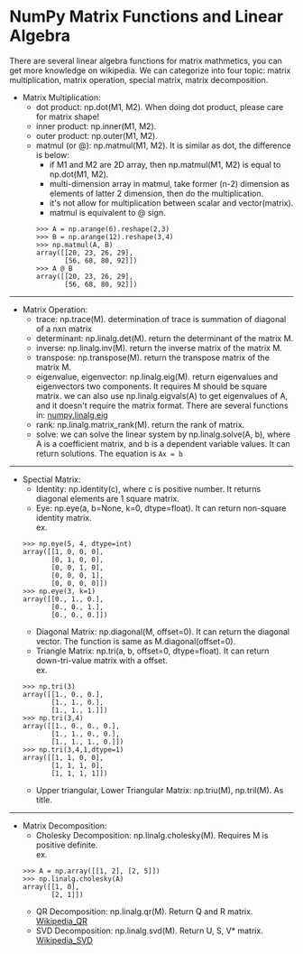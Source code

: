 # NumPy Matrix Functions and Linear Algebra
There are several linear algebra functions for matrix mathmetics, you can get more knowledge on wikipedia. We can categorize into four topic: matrix multiplication, matrix operation, special matrix, matrix decomposition.<br>
*	Matrix Multiplication:
	*	dot product: np.dot(M1, M2). When doing dot product, please care for matrix shape!
	*	inner product: np.inner(M1, M2).
	*	outer product: np.outer(M1, M2).
	*	matmul (or @): np.matmul(M1, M2). It is similar as dot, the difference is below:
		*	if M1 and M2 are 2D array, then np.matmul(M1, M2) is equal to np.dot(M1, M2).
		*	multi-dimension array in matmul, take former (n-2) dimension as elements of latter 2 dimension, then do the multiplication.
		*	it's not allow for multiplication between scalar and vector(matrix).
		*	matmul is equivalent to @ sign.
		```
		>>> A = np.arange(6).reshape(2,3)
		>>> B = np.arange(12).reshape(3,4)
		>>> np.matmul(A, B)
		array([[20, 23, 26, 29],
			   [56, 68, 80, 92]])
		>>> A @ B
		array([[20, 23, 26, 29],
			   [56, 68, 80, 92]])
		```
* * *
*	Matrix Operation:
	*	trace: np.trace(M). determination of trace is summation of diagonal of a nxn matrix
	*	determinant: np.linalg.det(M). return the determinant of the matrix M.
	*	inverse: np.linalg.inv(M). return the inverse matrix of the matrix M.
	*	transpose: np.transpose(M). return the transpose matrix of the matrix M.
	*	eigenvalue, eigenvector: np.linalg.eig(M). return eigenvalues and eigenvectors two components. It requires M should be square matrix. we can also use np.linalg.eigvals(A) to get eigenvalues of A, and it doesn't require the matrix format. There are several functions in: [numpy.linalg.eig](https://numpy.org/doc/stable/reference/generated/numpy.linalg.eig.html)
	*	rank: np.linalg.matrix_rank(M). return the rank of matrix.
	*	solve: we can solve the linear system by np.linalg.solve(A, b), where A is a coefficient matrix, and b is a dependent variable values. It can return solutions. The equation is `Ax = b`
* * *
*	Spectial Matrix:
	*	Identity: np.identity(c), where c is positive number. It returns diagonal elements are 1 square matrix.
	*	Eye: np.eye(a, b=None, k=0, dtype=float). It can return non-square identity matrix.<br>
	ex.
	```
	>>> np.eye(5, 4, dtype=int)
	array([[1, 0, 0, 0],
		   [0, 1, 0, 0],
		   [0, 0, 1, 0],
		   [0, 0, 0, 1],
		   [0, 0, 0, 0]])
	>>> np.eye(3, k=1)
	array([[0., 1., 0.],
		   [0., 0., 1.],
		   [0., 0., 0.]])
	```
	*	Diagonal Matrix: np.diagonal(M, offset=0). It can return the diagonal vector. The function is same as M.diagonal(offset=0).
	*	Triangle Matrix: np.tri(a, b, offset=0, dtype=float). It can return down-tri-value matrix with a offset.<br>
	ex.
	```
	>>> np.tri(3)
	array([[1., 0., 0.],
		   [1., 1., 0.],
		   [1., 1., 1.]])
	>>> np.tri(3,4)
	array([[1., 0., 0., 0.],
           [1., 1., 0., 0.],
           [1., 1., 1., 0.]])
    >>> np.tri(3,4,1,dtype=1)
    array([[1, 1, 0, 0],
           [1, 1, 1, 0],
           [1, 1, 1, 1]])
	```
	*	Upper triangular, Lower Triangular Matrix: np.triu(M), np.tril(M). As title.
* * *
*	Matrix Decomposition:
	*	Cholesky Decomposition: np.linalg.cholesky(M). Requires M is positive definite.<br>
	ex.
	```
	>>> A = np.array([[1, 2], [2, 5]])
	>>> np.linalg.cholesky(A)
	array([[1, 0],
		   [2, 1]])
	```
	*	QR Decomposition: np.linalg.qr(M). Return Q and R matrix.<br>
	[Wikipedia_QR](https://en.wikipedia.org/wiki/QR_decomposition)
	*	SVD Decomposition: np.linalg.svd(M). Return U, S, V* matrix.<br>
	[Wikipedia_SVD](https://en.wikipedia.org/wiki/Singular_value_decomposition)







